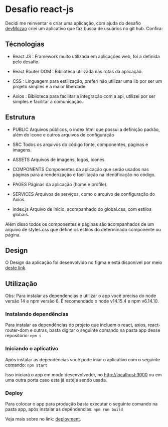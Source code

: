 # Desafio react-js

Decidi me reinventar e criar uma aplicação, com ajuda do desafio [devMozao](https://github.com/devMozao) criei um aplicativo que faz busca de usuários no git hub. Confira:


## Técnologias

- React JS : Framework muito utilizada em aplicações web, foi a definida pelo desafio.

- React Router DOM : Biblioteca utilizada nas rotas da aplicação.

- CSS : Linguagem para estilização, preferi não utilizar uma lib por ser um projeto simples e a maior liberdade.

- Axios : Biblioteca para facilitar a integração com a api, utilizei por ser simples e facilitar a comunicação.


## Estrutura

- PUBLIC
Arquivos públicos, o index.html que possui a definição padrão, além do icone e outros arquivos de configuração

- SRC
Todos os arquivos do código fonte, componentes, páginas e imagens.

- ASSETS
Arquivos de imagens, logos, icones.

- COMPONENTS
Componentes da aplicação que serão usados nas páginas para a renderização e facilitação na identificação no código.

- PAGES
Páginas da aplicação (home e profile).

- SERVICES
Arquivos de serviços, como o arquivo de configuração do Axios. 

- index.js
Arquivo de ínicio, acompanhado do global.css, com estilos globais.

Além disso todos os componentes e páginas são acompanhados de um arquivo de styles.css que define os estilos do determinado componente ou página.

## Design

O Design da aplicação foi desenvolvido no figma e está disponível por meio [deste link](https://www.figma.com/file/LBCPyFyLVhNKgaDxtIY65C/Desafio-React-js?node-id=0%3A1).

## Utilização

Obs: Para instalar as dependencias e utilizar o app você precisa do node versão 14 e npm versão 6. É recomendado o node v14.15.4 e npm v6.14.10.

### Instalando dependências

Para instalar as dependências do projeto que incluem o react, axios, react-router-dom e outras, basta digitar o seguinte comando na pasta app desse repositório:
`npm i`

### Iniciando o aplicativo

Após instalar as dependências você pode iniar o aplicativo com o seguinte comando:
`npm start`

Isso iniciará o app em modo desenvolvedor, no [http://localhost:3000](http://localhost:3000) ou em uma outra porta caso esta já esteja sendo usada.

### Deploy

Para colocar o app para produção basta executar o seguinte comando na pasta app, após instalar as depêndencias:
`npm run build`

Veja mais sobre no link: [deployment](https://facebook.github.io/create-react-app/docs/deployment).